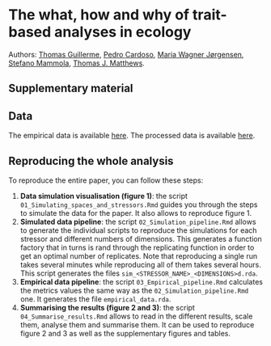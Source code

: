 # The what, how and why of trait-based analyses in ecology

Authors: [Thomas Guillerme](https://github.com/TGuillerme), [Pedro Cardoso](https://github.com/cardosopmb), [Maria Wagner Jørgensen](https://github.com/MariaWagnerJ), [Stefano Mammola](https://github.com/StefanoMammola), [Thomas J. Matthews](https://github.com/txm676).

<!-- This repository contains all the code and data used in [this paper](preprint). -->

<!-- [![DOI](zenodo)](zenodo) -->

## Supplementary material

 <!-- * The supplementary vignette on selecting metrics is available [here]() (or [here in html]()) -->

## Data

The empirical data is available [here](https://github.com/TGuillerme/eco_metrics_simulations/tree/master/Data/Raw).
The processed data is available [here](https://github.com/TGuillerme/eco_metrics_simulations/tree/master/Data/Processed).

## Reproducing the whole analysis

To reproduce the entire paper, you can follow these steps:

 1. **Data simulation visualisation (figure 1)**: the script `01_Simulating_spaces_and_stressors.Rmd` guides you through the steps to simulate the data for the paper. It also allows to reproduce figure 1.
 2. **Simulated data pipeline**: the script `02_Simulation_pipeline.Rmd` allows to generate the individual scripts to reproduce the simulations for each stressor and different numbers of dimensions. This generates a function factory that in turns is rand through the replicating function in order to get an optimal number of replicates. Note that reproducing a single run takes several minutes while reproducing all of them takes several hours. This script generates the files `sim_<STRESSOR_NAME>_<DIMENSIONS>d.rda`.
 3. **Empirical data pipeline**: the script `03_Empirical_pipeline.Rmd` calculates the metrics values the same way as the `02_Simulation_pipeline.Rmd` one. It generates the file `empirical_data.rda`.
 4. **Summarising the results (figure 2 and 3)**: the script `04_Summarise_results.Rmd` allows to read in the different results, scale them, analyse them and summarise them. It can be used to reproduce figure 2 and 3 as well as the supplementary figures and tables.


<!-- ## Citing this work -->

<!-- To cite the paper, please use: -->
 <!-- * Preprint -->

<!-- To cite this repository, please use:
 * Zenodo
 -->
